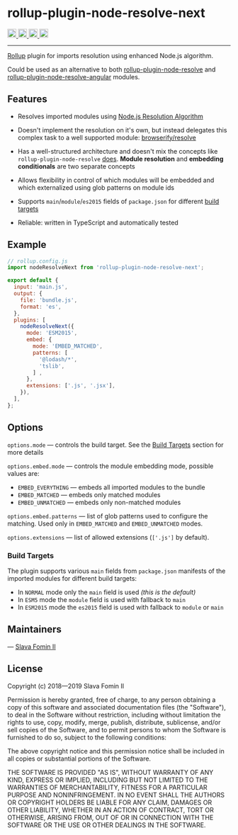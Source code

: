 
# rollup-plugin-node-resolve-next

<!-- NPM Version Badge -->
<a href="https://badge.fury.io/js/rollup-plugin-node-resolve-next">
  <img src="https://badge.fury.io/js/rollup-plugin-node-resolve-next.svg" alt="npm version" height="20">
</a>

<!-- Travis CI Badge -->
<a href="https://travis-ci.org/slavafomin/rollup-plugin-node-resolve-next">
  <img src="https://travis-ci.org/slavafomin/rollup-plugin-node-resolve-next.svg?branch=master" alt="Build Status" height="20">
</a>

<!-- MIT License Badge -->
<a href="https://opensource.org/licenses/MIT">
  <img src="https://img.shields.io/badge/License-MIT-yellow.svg" alt="License: MIT" height="20">
</a>

<!-- MIT License Badge -->
<a href="https://codeclimate.com/github/slavafomin/rollup-plugin-node-resolve-next/maintainability">
  <img src="https://api.codeclimate.com/v1/badges/9df208ab261fe8cc64bd/maintainability" alt="Code Climate" height="20">
</a>


---

[Rollup][rollup-org] plugin for imports resolution using enhanced Node.js algorithm.

Could be used as an alternative to both
[rollup-plugin-node-resolve][plugin-node-resolve] and
[rollup-plugin-node-resolve-angular][plugin-node-resolve-angular] modules.


## Features

- Resolves imported modules using [Node.js Resolution Algorithm][node-resolution-algo]

- Doesn't implement the resolution on it's own, but instead delegates
  this complex task to a well supported module: [browserify/resolve][browserify-resolve]

- Has a well-structured architecture and doesn't mix the concepts like
  `rollup-plugin-node-resolve` [does][node-resolve-issue-171].
  **Module resolution** and **embedding conditionals** are two separate concepts

- Allows flexibility in control of which modules will be embedded and which externalized
  using glob patterns on module ids
  
- Supports `main`/`module`/`es2015` fields of `package.json`
  for different [build targets](#build-targets)
  
- Reliable: written in TypeScript and automatically tested


## Example

```js
// rollup.config.js
import nodeResolveNext from 'rollup-plugin-node-resolve-next';

export default {
  input: 'main.js',
  output: {
    file: 'bundle.js',
    format: 'es',
  },
  plugins: [
    nodeResolveNext({
      mode: 'ESM2015',
      embed: {
        mode: 'EMBED_MATCHED',
        patterns: [
          '@lodash/*',
          'tslib',
        ] ,
      },
      extensions: ['.js', '.jsx'],
    }),
  ],
};
```


## Options

`options.mode` — controls the build target.
See the [Build Targets](#build-targets) section for more details

`options.embed.mode` — controls the module embedding mode, possible values are:

- `EMBED_EVERYTHING` — embeds all imported modules to the bundle
- `EMBED_MATCHED` — embeds only matched modules
- `EMBED_UNMATCHED` — embeds only non-matched modules

`options.embed.patterns` — list of glob patterns used to configure the matching.
Used only in `EMBED_MATCHED` and `EMBED_UNMATCHED` modes.

`options.extensions` — list of allowed extensions (`['.js']` by default).


### Build Targets

The plugin supports various `main` fields from `package.json` manifests
of the imported modules for different build targets:

 - In `NORMAL` mode only the `main` field is used *(this is the default)*
 - In `ESM5` mode the `module` field is used with fallback to `main`
 - In `ESM2015` mode the `es2015` field is used with fallback to `module` or `main`
 

## Maintainers

— [Slava Fomin II](mailto:slava@fomin.io)


## License

Copyright (c) 2018—2019 Slava Fomin II

Permission is hereby granted, free of charge, to any person obtaining a copy
of this software and associated documentation files (the "Software"), to deal
in the Software without restriction, including without limitation the rights
to use, copy, modify, merge, publish, distribute, sublicense, and/or sell
copies of the Software, and to permit persons to whom the Software is
furnished to do so, subject to the following conditions:

The above copyright notice and this permission notice shall be included in all
copies or substantial portions of the Software.

THE SOFTWARE IS PROVIDED "AS IS", WITHOUT WARRANTY OF ANY KIND, EXPRESS OR
IMPLIED, INCLUDING BUT NOT LIMITED TO THE WARRANTIES OF MERCHANTABILITY,
FITNESS FOR A PARTICULAR PURPOSE AND NONINFRINGEMENT. IN NO EVENT SHALL THE
AUTHORS OR COPYRIGHT HOLDERS BE LIABLE FOR ANY CLAIM, DAMAGES OR OTHER
LIABILITY, WHETHER IN AN ACTION OF CONTRACT, TORT OR OTHERWISE, ARISING FROM,
OUT OF OR IN CONNECTION WITH THE SOFTWARE OR THE USE OR OTHER DEALINGS IN THE
SOFTWARE.



[rollup-org]: https://rollupjs.org
[plugin-node-resolve]: https://github.com/rollup/rollup-plugin-node-resolve
[plugin-node-resolve-angular]: https://github.com/oasisdigital/rollup-plugin-node-resolve-angular
[node-resolution-algo]: https://nodejs.org/api/modules.html#modules_all_together
[browserify-resolve]: https://github.com/browserify/resolve
[node-resolve-issue-171]: https://github.com/rollup/rollup-plugin-node-resolve/issues/171
